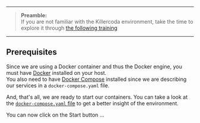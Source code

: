 ------
>**Preamble:**   
>If you are not familiar with the Killercoda environment, take the time to explore it through [the following training](https://killercoda.com/ytison/scenario/kc-sc0-killercoda-environment-tour)

------

## Prerequisites

Since we are using a Docker container and thus the Docker engine, you must have [Docker](https://www.docker.com) installed on your host.  
You also need to have [Docker Compose](https://docs.docker.com/compose/) installed since we are describing our services in a `docker-compose.yaml` file.  

And, that's all, we are ready to start our containers. You can take a look at the [`docker-compose.yaml` file](./docker-compose.yaml) to get a better insight of the environment.  

You can now click on the Start button ...
 



